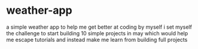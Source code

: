 # weather-app
a simple weather app to help me get better at coding by myself
i set myself the challenge to start building 10 simple projects in may which would help me escape tutorials and instead make me learn from building full projects 

